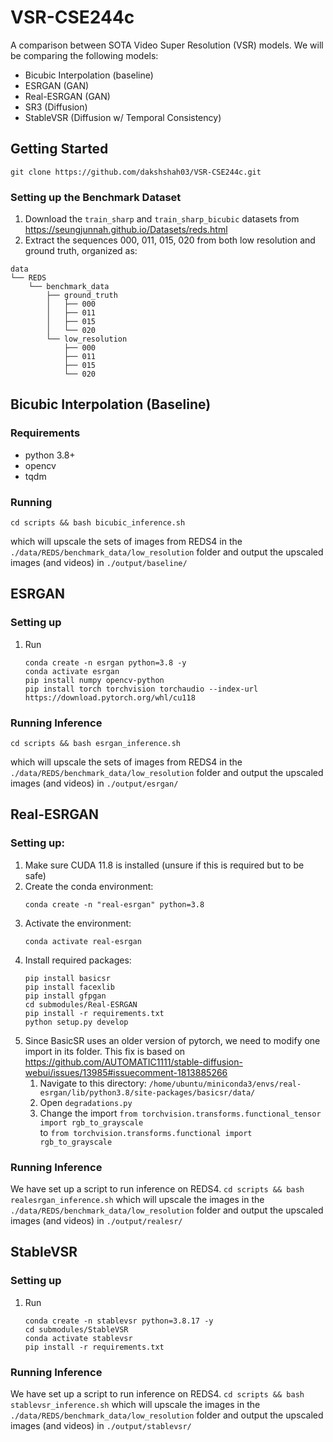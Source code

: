 # VSR-CSE244c

A comparison between SOTA Video Super Resolution (VSR) models.
We will be comparing the following models:
- Bicubic Interpolation (baseline)
- ESRGAN (GAN)
- Real-ESRGAN (GAN)
- SR3 (Diffusion)
- StableVSR (Diffusion w/ Temporal Consistency)

## Getting Started
```
git clone https://github.com/dakshshah03/VSR-CSE244c.git
```
### Setting up the Benchmark Dataset
1. Download the `train_sharp` and `train_sharp_bicubic` datasets from https://seungjunnah.github.io/Datasets/reds.html
2. Extract the sequences 000, 011, 015, 020 from both low resolution and ground truth, organized as:
```
data
└── REDS
    └── benchmark_data
        ├── ground_truth
        │   ├── 000
        │   ├── 011
        │   ├── 015
        │   └── 020
        └── low_resolution
            ├── 000
            ├── 011
            ├── 015
            └── 020
```


## Bicubic Interpolation (Baseline)
### Requirements
- python 3.8+
- opencv
- tqdm

### Running
```
cd scripts && bash bicubic_inference.sh
```

which will upscale the sets of images from REDS4 in the `./data/REDS/benchmark_data/low_resolution` folder and output the upscaled images (and videos) in `./output/baseline/`

## ESRGAN
### Setting up
1. Run
   ```
   conda create -n esrgan python=3.8 -y
   conda activate esrgan
   pip install numpy opencv-python
   pip install torch torchvision torchaudio --index-url https://download.pytorch.org/whl/cu118
   ```
### Running Inference
```
cd scripts && bash esrgan_inference.sh
```

which will upscale the sets of images from REDS4 in the `./data/REDS/benchmark_data/low_resolution` folder and output the upscaled images (and videos) in `./output/esrgan/`

## Real-ESRGAN
### Setting up:
1. Make sure CUDA 11.8 is installed (unsure if this is required but to be safe)
2. Create the conda environment:
    ```
    conda create -n "real-esrgan" python=3.8
    ```
3. Activate the environment:
    ```
    conda activate real-esrgan
    ```
4. Install required packages:
    ```
    pip install basicsr
    pip install facexlib
    pip install gfpgan
    cd submodules/Real-ESRGAN
    pip install -r requirements.txt
    python setup.py develop
    ```
5. Since BasicSR uses an older version of pytorch, we need to modify one import in its folder.
This fix is based on https://github.com/AUTOMATIC1111/stable-diffusion-webui/issues/13985#issuecomment-1813885266 
    1. Navigate to this directory: `/home/ubuntu/miniconda3/envs/real-esrgan/lib/python3.8/site-packages/basicsr/data/`
    2. Open `degradations.py`
    3. Change the import `from torchvision.transforms.functional_tensor import rgb_to_grayscale` \
     to `from torchvision.transforms.functional import rgb_to_grayscale`

### Running Inference
We have set up a script to run inference on REDS4.
    ```
    cd scripts && bash realesrgan_inference.sh
    ```
which will upscale the images in the `./data/REDS/benchmark_data/low_resolution` folder and output the upscaled images (and videos) in `./output/realesr/`

## StableVSR
### Setting up
1. Run 
    ```
    conda create -n stablevsr python=3.8.17 -y
    cd submodules/StableVSR
    conda activate stablevsr
    pip install -r requirements.txt
    ```

### Running Inference
We have set up a script to run inference on REDS4.
    ```
    cd scripts && bash stablevsr_inference.sh
    ```
which will upscale the images in the `./data/REDS/benchmark_data/low_resolution` folder and output the upscaled images (and videos) in `./output/stablevsr/`

<!-- ## Baseline
Bicubic Interpolation will be used to upscale the images.

Requirements:
```
- python >= 3.8
- opencv
```

## Evaluation Metrics
### SSIM

```
Wang, Z., Bovik, A. C., Sheikh, H. R., & Simoncelli, E. P. (2004). Image quality assessment: From error visibility to structural similarity. IEEE Transactions on Image Processing, 13, 600-612. https://ece.uwaterloo.ca/~z70wang/publications/ssim.pdf, DOI:10.1109/TIP.2003.819861
```

### LPIPS
https://github.com/richzhang/PerceptualSimilarity 

### 

### Requirements
```
- skimage
- lpips
- opencv-python
- 
``` -->
